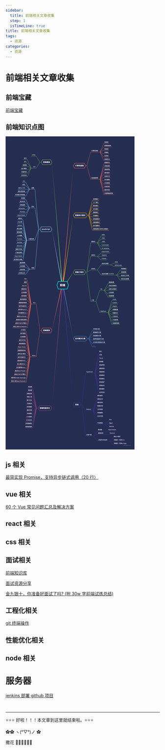 ```yaml
---
sidebar:
  title: 前端相关文章收集
  step: 1
  isTimeLine: true
title: 前端相关文章收集
tags:
  - 资源
categories:
  - 资源
---
```


# 前端相关文章收集

## 前端宝藏

[前端宝藏](https://mp.weixin.qq.com/mp/appmsgalbum?action=getalbum&__biz=MzU2MTIyNDUwMA==&scene=1&album_id=2190605009795547141&count=3#wechat_redirect)

## 前端知识点图

<img src="./assets/interview.png" />

## js 相关

[最简实现 Promise，支持异步链式调用（20 行）](https://juejin.cn/post/6844904094079926286)

## vue 相关

[60 个 Vue 常见问题汇总及解决方案](https://mp.weixin.qq.com/s/Utngq5QgiHN_ViGYFJeKfQ)

## react 相关

## css 相关

## 面试相关

[前端知识库](https://www.html5iq.com/600fe22e9ab55c133a956711.html)

[面试资源分享](https://www.yuque.com/yayu/nice-people/wtxq0o#ugiMo27NIeQudp1ppbDRv0v7s2Y3wSsz)

[金九银十，你准备好面试了吗? (附 30w 字前端试炼总结)](https://juejin.cn/post/6996841019094335519)

## 工程化相关

[git 终端操作](https://juejin.cn/post/7131713973572861966)

## 性能优化相关

## node 相关

# 服务器

[jenkins 部署 github 项目 ](https://www.cnblogs.com/dingshaohua/p/16458325.html)

<br/>
<hr />

⭐️⭐️⭐️ 好啦！！！本文章到这里就结束啦。⭐️⭐️⭐️

✿✿ ヽ(°▽°)ノ ✿

撒花 🌸🌸🌸🌸🌸🌸
